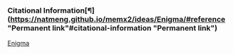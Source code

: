 



### Citational Information[¶](https://natmeng.github.io/memx2/ideas/Enigma/#reference "Permanent link"#citational-information "Permanent link")

[Enigma](https://natmeng.github.io/memx2/sources/Enigma_Machine/)